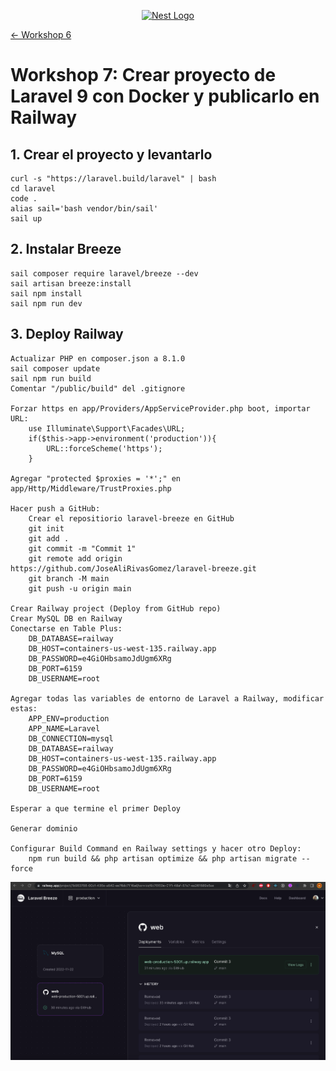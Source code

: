 <p align="center">
  <a href="http://nestjs.com/" target="blank"><img src="https://nestjs.com/img/logo-small.svg" width="200" alt="Nest Logo" /></a>
</p>

[<- Workshop 6](../Workshop06/README.md)

# Workshop 7: Crear proyecto de Laravel 9 con Docker y publicarlo en Railway

## 1. Crear el proyecto y levantarlo

    curl -s "https://laravel.build/laravel" | bash
    cd laravel
    code .
    alias sail='bash vendor/bin/sail'
    sail up 

## 2. Instalar Breeze

    sail composer require laravel/breeze --dev
    sail artisan breeze:install
    sail npm install
    sail npm run dev

## 3. Deploy Railway

    Actualizar PHP en composer.json a 8.1.0
    sail composer update
    sail npm run build
    Comentar "/public/build" del .gitignore

    Forzar https en app/Providers/AppServiceProvider.php boot, importar URL:
        use Illuminate\Support\Facades\URL;
        if($this->app->environment('production')){
            URL::forceScheme('https');
        }

    Agregar "protected $proxies = '*';" en app/Http/Middleware/TrustProxies.php

    Hacer push a GitHub:
        Crear el repositiorio laravel-breeze en GitHub
        git init
        git add .
        git commit -m "Commit 1"
        git remote add origin https://github.com/JoseAliRivasGomez/laravel-breeze.git
        git branch -M main
        git push -u origin main

    Crear Railway project (Deploy from GitHub repo)
    Crear MySQL DB en Railway
    Conectarse en Table Plus:
        DB_DATABASE=railway
        DB_HOST=containers-us-west-135.railway.app
        DB_PASSWORD=e4GiOHbsamoJdUgm6XRg
        DB_PORT=6159
        DB_USERNAME=root

    Agregar todas las variables de entorno de Laravel a Railway, modificar estas:
        APP_ENV=production
        APP_NAME=Laravel
        DB_CONNECTION=mysql
        DB_DATABASE=railway
        DB_HOST=containers-us-west-135.railway.app
        DB_PASSWORD=e4GiOHbsamoJdUgm6XRg
        DB_PORT=6159
        DB_USERNAME=root

    Esperar a que termine el primer Deploy

    Generar dominio

    Configurar Build Command en Railway settings y hacer otro Deploy:
        npm run build && php artisan optimize && php artisan migrate --force

![Resultado](./images/1.png)